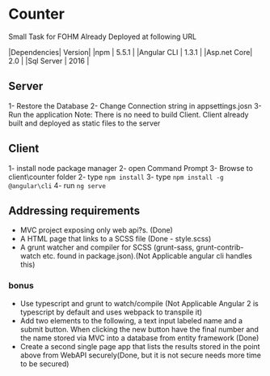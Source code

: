 # Counter
Small Task for FOHM
Already Deployed at following URL


|Dependencies| Version|
|npm         | 5.5.1  |
|Angular CLI | 1.3.1  |
|Asp.net Core| 2.0    |
|Sql Server  | 2016   |

## Server
1- Restore the Database
2- Change Connection string in appsettings.josn
3- Run the application
Note: There is no need to build Client.
Client already built and deployed as static files to the server

## Client
1- install node package manager
2- open Command Prompt
3- Browse to client\counter folder
2- type `npm install`
3- type `npm install -g @angular\cli`
4- run `ng serve`

## Addressing requirements
* MVC project exposing only web api?s. (Done)
* A HTML page that links to a SCSS file (Done - style.scss)
* A grunt watcher and compiler for SCSS (grunt-sass, grunt-contrib-watch etc. found in package.json).(Not Applicable angular cli handles this)
 ### bonus
 * Use typescript and grunt to watch/compile (Not Applicable Angular 2 is typescript by default and uses webpack to transpile it)
 *  Add two elements to the following, a text input labeled name and a submit button. When clicking the new button have the final number and the name stored via MVC into a database from entity framework (Done)
 *    Create a second single page app that lists the results stored in the point above from WebAPI securely(Done, but it is not secure needs more time to be secured)